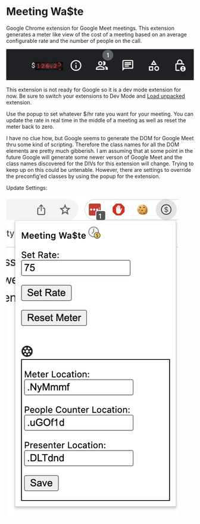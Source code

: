 # Meeting Wa$te
Google Chrome extension for Google Meet meetings. This extension generates a meter like view of the cost of a meeting based on an average configurable rate and the number of people on the call.

![alt text](https://github.com/manleyn/meeting-waste/blob/main/misc/meterExample1.png)

This extension is not ready for Google so it is a dev mode extension for now. Be sure to switch your extensions to Dev Mode and [Load unpacked](https://developer.chrome.com/docs/extensions/mv3/getstarted/#unpacked) extension.

Use the popup to set whatever $/hr rate you want for your meeting. You can update the rate in real time in the middle of a meeting as well as reset the meter back to zero.

I have no clue how, but Google seems to generate the DOM for Google Meet thru some kind of scripting. Therefore the class names for all the DOM elements are pretty much gibberish. I am assuming that at some point in the future Google will generate some newer verson of Google Meet and the class names discovered for the DIVs for this extension will change. Trying to keep up on this could be untenable. However, there are settings to override the preconfig'ed classes by using the popup for the extension.

Update Settings:

![alt text](https://github.com/manleyn/meeting-waste/blob/main/misc/popup-settings.png)
